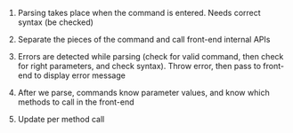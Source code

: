 1) Parsing takes place when the command is entered. Needs correct syntax (be checked)

2) Separate the pieces of the command and call front-end internal APIs

3) Errors are detected while parsing (check for valid command, then check for right parameters, and check syntax). Throw error, then pass to front-end to display error message

4) After we parse, commands know parameter values, and know which methods to call in the front-end

5) Update per method call
